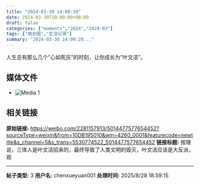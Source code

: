 ```yaml
---
title: "2024-03-30 14:00:20"
date: 2024-03-30T10:00:00+08:00
draft: false
categories: ["moments","2024","2024-03"]
tags: ["朋友圈","生活记录"]
summary: "2024-03-30 14:00:20..."
---
```


人生总有那么几个“心如死灰”的时刻，让你成长为“叶文洁”。

## 媒体文件

- ![Media 1](/Moments/photos/2024-03-30/202403301400200.jpg)

## 相关链接

**原始链接:** https://weibo.com/2281157913/5014477577654452?sourceType=weixin&from=10DB195010&wm=4260_0001&featurecode=newtitle&s_channel=5&s_trans=5530774522_5014477577654452
**链接标题:** 按理说，三体人是叶文洁招来的，最终导致了人类文明的毁灭，叶文洁应该是大反派，观

---

**帖子类型:** 3
**用户名:** chenxueyuan001
**处理时间:** 2025/8/28 18:59:15